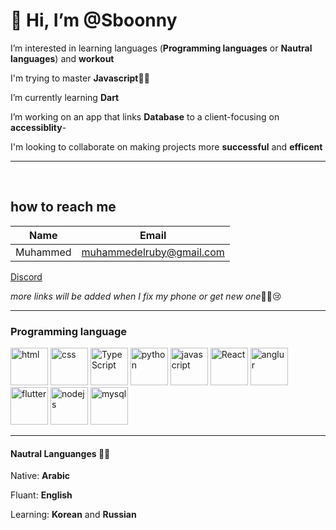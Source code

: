 # 👋 Hi, I’m @Sboonny


 I’m interested in learning languages (**Programming languages** or **Nautral languages**) and **workout**

 I'm trying to master **Javascript**🐱‍💻

 I’m currently learning **Dart**

 I’m working on an app that links **Database** to a client-focusing on **accessiblity**- 

 I'm looking to collaborate on making projects more **successful** and **efficent** 
 
 ___
<br>


## how to reach me


|Name|Email|
|----|----|
|Muhammed|muhammedelruby@gmail.com|

[Discord](https://discordapp.com/users/Sboon#0290/ "My Discord")

*more links will be added when I fix my phone or get new one*🐱‍👤😢

___
### Programming language
<p float="left" margin-left="2px">
<img src="https://cdn-icons-png.flaticon.com/512/1051/1051277.png" width = '60' alt="html">
<img src="https://cdn-icons-png.flaticon.com/512/732/732190.png" width = '60' alt="css">
<img src="https://cdn-icons-png.flaticon.com/512/5968/5968381.png" width = '60' alt="TypeScript">
<img src="https://cdn-icons-png.flaticon.com/512/919/919828.png" width = '60' alt="python">
<img src="https://cdn-icons-png.flaticon.com/512/5968/5968350.png" width = '60' alt="javascript">
<img src="https://cdn-icons-png.flaticon.com/512/3334/3334886.png" width = '60' alt="React">
<img src="https://e7.pngegg.com/pngimages/918/299/png-clipart-angularjs-dart-front-and-back-ends-npm-escalator-angle-electronics.png" width = '60' alt="anglur">
<img src="https://encrypted-tbn0.gstatic.com/images?q=tbn:ANd9GcR4bW5aiSggZZaYabk4YNayyTQMnFhyZ_L1xQ&usqp=CAU" width= '60' alt ="flutter">
<img src="https://cdn-icons-png.flaticon.com/512/919/919825.png" width = '60' alt="nodejs">
<img src="https://cdn-icons-png.flaticon.com/512/919/919836.png" width = '60' alt="mysql">
</p>

___
#### Nautral Languanges 🐱‍👓
Native: **Arabic**

Fluant: **English**

Learning: **Korean** and **Russian**

